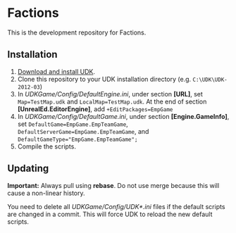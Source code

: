 # Factions

This is the development repository for Factions.

## Installation

1. [Download and install UDK](http://udk.com/download).
2. Clone this repository to your UDK installation directory (e.g. `C:\UDK\UDK-2012-03`)
3. In _UDKGame/Config/DefaultEngine.ini_, under section **[URL]**, set `Map=TestMap.udk` and `LocalMap=TestMap.udk`. At the end of section **[UnrealEd.EditorEngine]**, add `+EditPackages=EmpGame` 
4. In _UDKGame/Config/DefaultGame.ini_, under section **[Engine.GameInfo]**, set `DefaultGame=EmpGame.EmpTeamGame`, `DefaultServerGame=EmpGame.EmpTeamGame`, and `DefaultGameType="EmpGame.EmpTeamGame";`
5. Compile the scripts.

## Updating

**Important:** Always pull using **rebase**. Do not use merge because this will cause a non-linear history.

You need to delete all _UDKGame/Config/UDK\*.ini_ files if the default scripts are changed in a commit. This will force UDK to reload the new default scripts.